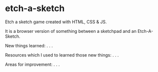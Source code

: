 # etch-a-sketch

Etch a sketch game created with HTML, CSS & JS.

It is a browser version of something between a sketchpad and an Etch-A-Sketch.

New things learned:
.
.
.

Resources which I used to learned those new things:
.
.
.

Areas for improvement:
.
.
.